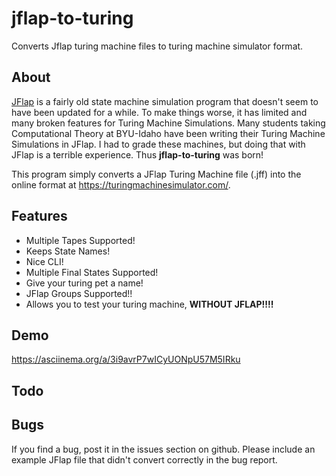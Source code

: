 # jflap-to-turing
Converts Jflap turing machine files to turing machine simulator format.

## About
[JFlap](http://www.jflap.org/) is a fairly old state machine simulation program
that doesn't seem to have been updated for a while. To make things worse, it
has limited and many broken features for Turing Machine Simulations. Many
students taking Computational Theory at BYU-Idaho have been writing their
Turing Machine Simulations in JFlap. I had to grade these machines, but doing
that with JFlap is a terrible experience. Thus **jflap-to-turing** was born!

This program simply converts a JFlap Turing Machine file (.jff) into the online
format at https://turingmachinesimulator.com/.

## Features
* Multiple Tapes Supported!
* Keeps State Names!
* Nice CLI!
* Multiple Final States Supported!
* Give your turing pet a name!
* JFlap Groups Supported!!
* Allows you to test your turing machine, **WITHOUT JFLAP!!!!**

## Demo
https://asciinema.org/a/3i9avrP7wICyUONpU57M5IRku

## Todo

## Bugs
If you find a bug, post it in the issues section on github. Please include an
example JFlap file that didn't convert correctly in the bug report.
